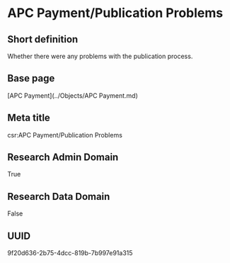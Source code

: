 # APC Payment/Publication Problems
## Short definition
Whether there were any problems with the publication process.
## Base page
[APC Payment](../Objects/APC Payment.md)
## Meta title
csr:APC Payment/Publication Problems
## Research Admin Domain
True
## Research Data Domain
False
## UUID
9f20d636-2b75-4dcc-819b-7b997e91a315

